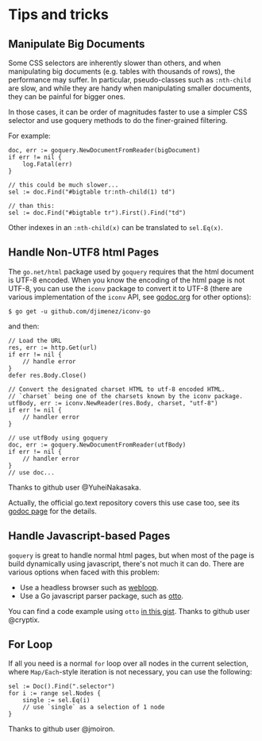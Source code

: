 # Tips and tricks

## Manipulate Big Documents

Some CSS selectors are inherently slower than others, and when manipulating big documents (e.g. tables with thousands of rows), the performance may suffer. In particular, pseudo-classes such as `:nth-child` are slow, and while they are handy when manipulating smaller documents, they can be painful for bigger ones.

In those cases, it can be order of magnitudes faster to use a simpler CSS selector and use goquery methods to do the finer-grained filtering.

For example:

```
doc, err := goquery.NewDocumentFromReader(bigDocument)
if err != nil {
    log.Fatal(err)
}

// this could be much slower...
sel := doc.Find("#bigtable tr:nth-child(1) td")

// than this:
sel := doc.Find("#bigtable tr").First().Find("td")
```

Other indexes in an `:nth-child(x)` can be translated to `sel.Eq(x)`.

## Handle Non-UTF8 html Pages

The `go.net/html` package used by `goquery` requires that the html document is UTF-8 encoded. When you know the encoding of the html page is not UTF-8, you can use the `iconv` package to convert it to UTF-8 (there are various implementation of the `iconv` API, see [godoc.org][iconv] for other options):

```
$ go get -u github.com/djimenez/iconv-go
```

and then:

```
// Load the URL
res, err := http.Get(url)
if err != nil {
    // handle error
}
defer res.Body.Close()

// Convert the designated charset HTML to utf-8 encoded HTML.
// `charset` being one of the charsets known by the iconv package.
utfBody, err := iconv.NewReader(res.Body, charset, "utf-8")
if err != nil {
    // handler error
}

// use utfBody using goquery
doc, err := goquery.NewDocumentFromReader(utfBody)
if err != nil {
    // handler error
}
// use doc...
```

Thanks to github user @YuheiNakasaka.

Actually, the official go.text repository covers this use case too, see its [godoc page][text] for the details.


## Handle Javascript-based Pages

`goquery` is great to handle normal html pages, but when most of the page is build dynamically using javascript, there's not much it can do. There are various options when faced with this problem:

* Use a headless browser such as [webloop][].
* Use a Go javascript parser package, such as [otto][].

You can find a code example using `otto` [in this gist][exotto]. Thanks to github user @cryptix.

## For Loop

If all you need is a normal `for` loop over all nodes in the current selection, where `Map/Each`-style iteration is not necessary, you can use the following:

```
sel := Doc().Find(".selector")
for i := range sel.Nodes {
	single := sel.Eq(i)
    // use `single` as a selection of 1 node
}
```

Thanks to github user @jmoiron.

[webloop]: https://github.com/sourcegraph/webloop
[otto]: https://github.com/robertkrimen/otto
[exotto]: https://gist.github.com/cryptix/87127f76a94183747b53
[iconv]: http://godoc.org/?q=iconv
[text]: https://godoc.org/golang.org/x/text/encoding
